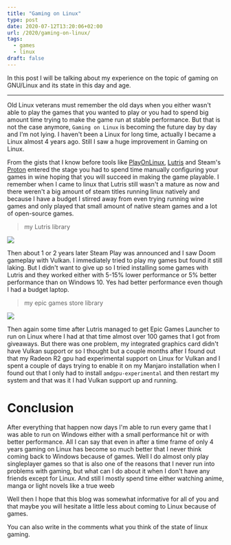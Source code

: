 ```yaml
---
title: "Gaming on Linux"
type: post
date: 2020-07-12T13:20:06+02:00
url: /2020/gaming-on-linux/
tags:
  - games
  - linux
draft: false
---
```


In this post I will be talking about my experience on the topic of gaming on GNU/Linux and its state in this day and age.

<!--more-->

---

Old Linux veterans must remember the old days when you either wasn't able to play the games that you wanted to play or you had to spend big amount time trying to make the game run at stable performance. But that is not the case anymore, `Gaming on Linux` is becoming the future day by day and I'm not lying. I haven't been a Linux for long time, actually I became a Linux almost 4 years ago. Still I saw a huge improvement in Gaming on Linux.

From the gists that I know before tools like [PlayOnLinux](https://www.playonlinux.com/en/), [Lutris](https://lutris.net/) and Steam's [Proton](https://github.com/ValveSoftware/Proton) entered the stage you had to spend time manually configuring your games in wine hoping that you will succeed in making the game playable. I remember when I came to linux that Lutris still wasn't a mature as now and there weren't a big amount of steam titles running linux natively and because I have a budget I stirred away from even trying running wine games and only played that small amount of native steam games and a lot of open-source games.

> my Lutris library

![](https://raw.githubusercontent.com/CroLinuxGamer/Photos/master/lutris.png)

Then about 1 or 2 years later Steam Play was announced and I saw Doom gameplay with Vulkan. I immediately tried to play my games but found it still laking. But I didn't want to give up so I tried installing some games with Lutris and they worked either with 5-15% lower performance or 5% better performance than on Windows 10. Yes  had better performance even though I had a budget laptop.

> my epic games store library

![](https://raw.githubusercontent.com/CroLinuxGamer/Photos/master/epic-games.png)

Then again some time after Lutris managed to get Epic Games Launcher to run on Linux where I had at that time almost over 100 games that I got from giveaways. But there was one problem, my integrated graphics card didn't have Vulkan support or so I thought but a couple months after I found out that my Radeon R2 gpu had experimental support on Linux for Vulkan and I spent a couple of days trying to enable it on my Manjaro installation when I found out that I only had to install `amdgpu-experimental` and then restart my system and that was it I had Vulkan support up and running.

# Conclusion

After everything that happen now days I'm able to run every game that I was able to run on Windows either with a small performance hit or with better performance. All I can say that even in after a time frame of only 4 years gaming on Linux has become so much better that I never think coming back to Windows because of games. Well I do almost only play singleplayer games so that is also one of the reasons that I never run into problems with gaming, but what can I do about it when I don't have any friends except for Linux. And still I mostly spend time either watching anime, manga or light novels like a true weeb

Well then I hope that this blog was somewhat informative for all of you and that maybe you will hesitate a little less about coming to Linux because of games.

You can also write in the comments what you think of the state of linux gaming.
